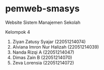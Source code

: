 # pemweb-smasys
Website Sistem Manajemen Sekolah

Kelompok 4
1. Ziyan Zatusy Syajar (22051214074)
2. Alviana Imron Nur Halizah (22051214039)
3. Nanda Rizqi A (22051214047)
4. Dimas Zain B (22051214070)
5. Zeva Lorensia (22051214072)
